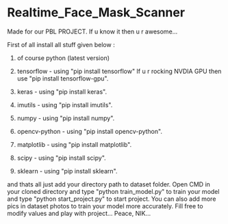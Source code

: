 # Realtime_Face_Mask_Scanner

Made for our PBL PROJECT. If u know it then u r awesome...

First of all install all stuff given below :

01. of course python (latest version)

02. tensorflow   - using "pip install tensorflow"    If u r rocking NVDIA GPU then use "pip install tensorflow-gpu".
03. keras   - using "pip install keras".
04. imutils   - using "pip install imutils".
05. numpy   - using "pip install numpy".
06. opencv-python   - using "pip install opencv-python".
07. matplotlib   - using "pip install matplotlib".
08. scipy   - using "pip install scipy".
09. sklearn   - using "pip install sklearn".

and thats all just add your directory path to dataset folder. Open CMD in your cloned directory and type "python train_model.py" to train your model and type "python start_project.py" to start project. 
You can also add more pics in dataset photos to train your model more accurately.
Fill free to modify values and play with project...
Peace,
NIK...
